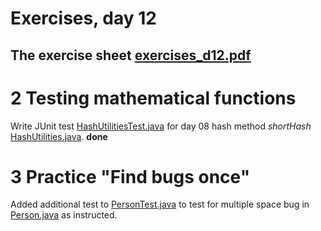 # Exercises, day 12

## The exercise sheet [exercises_d12.pdf](exercises_d12.pdf) 

# 2 Testing mathematical functions

Write JUnit test [HashUtilitiesTest.java](src/HashUtilitiesTest.java) for day 08 
hash method *shortHash* [HashUtilities.java](src/HashUtilities.java). **done**


# 3 Practice "Find bugs once"

Added additional test to [PersonTest.java](src/PersonTest.java) to test for
multiple space bug in [Person.java](src/Person.java) as instructed.


